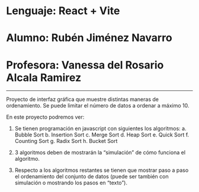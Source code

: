 # Lenguaje: React + Vite
# Alumno: Rubén Jiménez Navarro
# Profesora: Vanessa del Rosario Alcala Ramirez
_______________________________________________________________________________

Proyecto de interfaz gráfica que muestre distintas maneras de ordenamiento. 
Se puede limitar el número de datos a ordenar a máximo 10.

En este proyecto podremos ver:

1. Se tienen programación en javascript con siguientes los algoritmos:
    a. Bubble Sort
    b. Insertion Sort
    c. Merge Sort
    d. Heap Sort
    e. Quick Sort
    f. Counting Sort
    g. Radix Sort
    h. Bucket Sort

2. 3 algoritmos deben de mostrarán la “simulación” de cómo funciona el algoritmo.

3. Respecto a los algoritmos restantes se tienen que mostrar paso a paso el
ordenamiento del conjunto de datos (puede ser también con simulación o
mostrando los pasos en “texto”).
